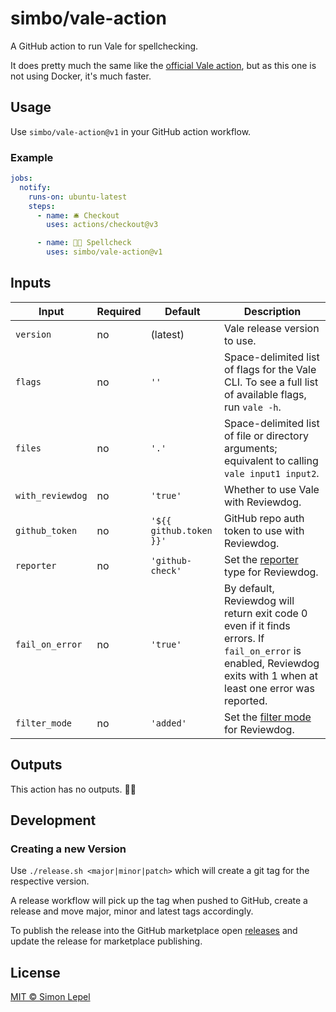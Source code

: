 # simbo/vale-action

A GitHub action to run Vale for spellchecking.

It does pretty much the same like the [official Vale action](https://github.com/errata-ai/vale-action),
but as this one is not using Docker, it's much faster.

## Usage

Use `simbo/vale-action@v1` in your GitHub action workflow.

### Example

```yml
jobs:
  notify:
    runs-on: ubuntu-latest
    steps:
      - name: 🛎 Checkout
        uses: actions/checkout@v3

      - name: 🧑‍🏫 Spellcheck
        uses: simbo/vale-action@v1
```

## Inputs

| Input            | Required | Default                 | Description                                                                                                                                                        |
| ---------------- | -------- | ----------------------- | ------------------------------------------------------------------------------------------------------------------------------------------------------------------ |
| `version`        | no       | (latest)                | Vale release version to use.                                                                                                                                       |
| `flags`          | no       | `''`                    | Space-delimited list of flags for the Vale CLI. To see a full list of available flags, run `vale -h`.                                                              |
| `files`          | no       | `'.'`                   | Space-delimited list of file or directory arguments; equivalent to calling `vale input1 input2`.                                                                   |
| `with_reviewdog` | no       | `'true'`                | Whether to use Vale with Reviewdog.                                                                                                                                |
| `github_token`   | no       | `'${{ github.token }}'` | GitHub repo auth token to use with Reviewdog.                                                                                                                      |
| `reporter`       | no       | `'github-check'`        | Set the [reporter](https://github.com/reviewdog/reviewdog#reporters) type for Reviewdog.                                                                           |
| `fail_on_error`  | no       | `'true'`                | By default, Reviewdog will return exit code 0 even if it finds errors. If `fail_on_error` is enabled, Reviewdog exits with 1 when at least one error was reported. |
| `filter_mode`    | no       | `'added'`               | Set the [filter mode](https://github.com/reviewdog/reviewdog#filter-mode) for Reviewdog.                                                                           |

## Outputs

This action has no outputs. 🤷‍♂️

## Development

### Creating a new Version

Use `./release.sh <major|minor|patch>` which will create a git tag for the
respective version.

A release workflow will pick up the tag when pushed to GitHub, create a release
and move major, minor and latest tags accordingly.

To publish the release into the GitHub marketplace open
[releases](https://github.com/simbo/vale-action/releases) and
update the release for marketplace publishing.

## License

[MIT &copy; Simon Lepel](http://simbo.mit-license.org/)
